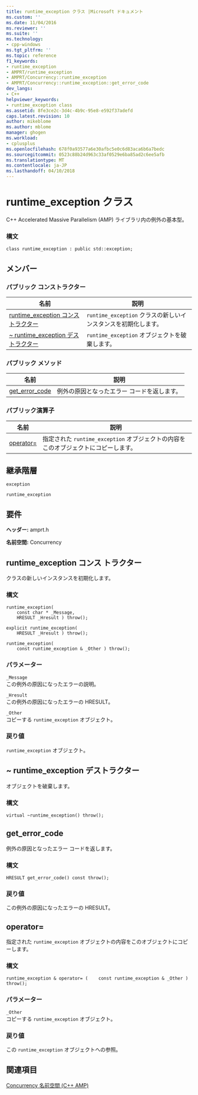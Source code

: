 ```yaml
---
title: runtime_exception クラス |Microsoft ドキュメント
ms.custom: ''
ms.date: 11/04/2016
ms.reviewer: ''
ms.suite: ''
ms.technology:
- cpp-windows
ms.tgt_pltfrm: ''
ms.topic: reference
f1_keywords:
- runtime_exception
- AMPRT/runtime_exception
- AMPRT/Concurrency::runtime_exception
- AMPRT/Concurrency::runtime_exception::get_error_code
dev_langs:
- C++
helpviewer_keywords:
- runtime_exception class
ms.assetid: 8fe3ce2c-3d4c-4b9c-95e8-e592f37adefd
caps.latest.revision: 10
author: mikeblome
ms.author: mblome
manager: ghogen
ms.workload:
- cplusplus
ms.openlocfilehash: 678f0a93577a6e30afbc5e0c6d83aca6b6a7bedc
ms.sourcegitcommit: 0523c88b24d963c33af0529e6ba85ad2c6ee5afb
ms.translationtype: MT
ms.contentlocale: ja-JP
ms.lasthandoff: 04/10/2018
---
```

# <a name="runtimeexception-class"></a>runtime_exception クラス
C++ Accelerated Massive Parallelism (AMP) ライブラリ内の例外の基本型。  
  
### <a name="syntax"></a>構文  
  
```  
class runtime_exception : public std::exception;  
```  
  
## <a name="members"></a>メンバー  
  
### <a name="public-constructors"></a>パブリック コンストラクター  
  
|名前|説明|  
|----------|-----------------|  
|[runtime_exception コンス トラクター](#ctor)|`runtime_exception` クラスの新しいインスタンスを初期化します。|  
|[~ runtime_exception デストラクター](#dtor)|`runtime_exception` オブジェクトを破棄します。|  
  
### <a name="public-methods"></a>パブリック メソッド  
  
|名前|説明|  
|----------|-----------------|  
|[get_error_code](#runtime_exception__get_error_code)|例外の原因となったエラー コードを返します。|  

  
### <a name="public-operators"></a>パブリック演算子  
  
|名前|説明|  
|----------|-----------------|  
|[operator=](#operator_eq)|指定された `runtime_exception` オブジェクトの内容をこのオブジェクトにコピーします。|  
  
## <a name="inheritance-hierarchy"></a>継承階層  
 `exception`  
  
 `runtime_exception`  
  
## <a name="requirements"></a>要件  
 **ヘッダー:** amprt.h  
  
 **名前空間:** Concurrency  

## <a name="runtime_exception__ctor"></a>  runtime_exception コンス トラクター  
クラスの新しいインスタンスを初期化します。  
  
### <a name="syntax"></a>構文  
  
```  
runtime_exception(  
    const char * _Message,  
    HRESULT _Hresult ) throw();  
  
explicit runtime_exception(  
    HRESULT _Hresult ) throw();  
  
runtime_exception(  
    const runtime_exception & _Other ) throw();  
```  
  
### <a name="parameters"></a>パラメーター  
 `_Message`  
 この例外の原因になったエラーの説明。  
  
 `_Hresult`  
 この例外の原因になったエラーの HRESULT。  
  
 `_Other`  
 コピーする `runtime_exception` オブジェクト。  
  
### <a name="return-value"></a>戻り値  
 `runtime_exception` オブジェクト。  

## <a name="dtor"></a>  ~ runtime_exception デストラクター  
オブジェクトを破棄します。  
  
### <a name="syntax"></a>構文  
  
```  
virtual ~runtime_exception() throw();  
```  
  
## <a name="runtime_exception__get_error_code"></a>  get_error_code   
例外の原因となったエラー コードを返します。  
  
### <a name="syntax"></a>構文  
  
```  
HRESULT get_error_code() const throw();  
```  
  
### <a name="return-value"></a>戻り値  
 この例外の原因になったエラーの HRESULT。  
  
## <a name="runtime_exception__operator_eq"></a>  operator=   
  指定された `runtime_exception` オブジェクトの内容をこのオブジェクトにコピーします。  
  
### <a name="syntax"></a>構文  
  
```  
runtime_exception & operator= (    const runtime_exception & _Other ) throw();  
```  
  
### <a name="parameters"></a>パラメーター  
 `_Other`  
 コピーする `runtime_exception` オブジェクト。  
  
### <a name="return-value"></a>戻り値  
 この `runtime_exception` オブジェクトへの参照。  
  

  
## <a name="see-also"></a>関連項目  
 [Concurrency 名前空間 (C++ AMP)](concurrency-namespace-cpp-amp.md)

